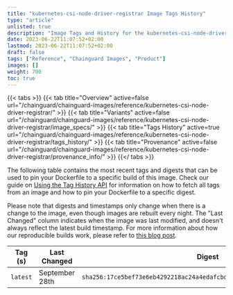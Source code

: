 ```yaml
---
title: "kubernetes-csi-node-driver-registrar Image Tags History"
type: "article"
unlisted: true
description: "Image Tags and History for the kubernetes-csi-node-driver-registrar Chainguard Image"
date: 2023-06-22T11:07:52+02:00
lastmod: 2023-06-22T11:07:52+02:00
draft: false
tags: ["Reference", "Chainguard Images", "Product"]
images: []
weight: 700
toc: true
---
```


{{< tabs >}}
{{< tab title="Overview" active=false url="/chainguard/chainguard-images/reference/kubernetes-csi-node-driver-registrar/" >}}
{{< tab title="Variants" active=false url="/chainguard/chainguard-images/reference/kubernetes-csi-node-driver-registrar/image_specs/" >}}
{{< tab title="Tags History" active=true url="/chainguard/chainguard-images/reference/kubernetes-csi-node-driver-registrar/tags_history/" >}}
{{< tab title="Provenance" active=false url="/chainguard/chainguard-images/reference/kubernetes-csi-node-driver-registrar/provenance_info/" >}}
{{</ tabs >}}

The following table contains the most recent tags and digests that can be used to pin your Dockerfile to a specific build of this image. Check our guide on [Using the Tag History API](/chainguard/chainguard-images/using-the-tag-history-api/) for information on how to fetch all tags from an image and how to pin your Dockerfile to a specific digest.

Please note that digests and timestamps only change when there is a change to the image, even though images are rebuilt every night. The "Last Changed" column indicates when the image was last modified, and doesn't always reflect the latest build timestamp. For more information about how our reproducible builds work, please refer to [this blog post](https://www.chainguard.dev/unchained/reproducing-chainguards-reproducible-image-builds).

| Tag (s)   | Last Changed   | Digest                                                                    |
|-----------|----------------|---------------------------------------------------------------------------|
|  `latest` | September 28th | `sha256:17ce5bef73e6eb4292218ac24a4edafcbdc25eea4b67c28b01e86ca50b04a6d1` |

